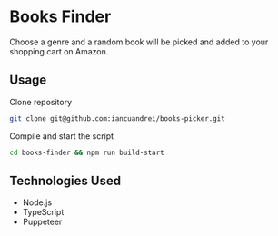 # Books Finder

Choose a genre and a random book will be picked and added to your shopping cart on Amazon.

## Usage

Clone repository

```bash
git clone git@github.com:iancuandrei/books-picker.git
```

Compile and start the script

```bash
cd books-finder && npm run build-start
```

## Technologies Used

- Node.js
- TypeScript
- Puppeteer
